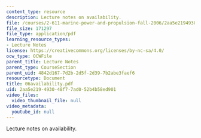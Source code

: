 ```yaml
---
content_type: resource
description: Lecture notes on availability.
file: /courses/2-611-marine-power-and-propulsion-fall-2006/2aa5e219493048f77ad052b4b58ed901_06availability.pdf
file_size: 171297
file_type: application/pdf
learning_resource_types:
- Lecture Notes
license: https://creativecommons.org/licenses/by-nc-sa/4.0/
ocw_type: OCWFile
parent_title: Lecture Notes
parent_type: CourseSection
parent_uid: 4842d167-7d2b-2d5f-2d39-7b2abe3faef6
resourcetype: Document
title: 06availability.pdf
uid: 2aa5e219-4930-48f7-7ad0-52b4b58ed901
video_files:
  video_thumbnail_file: null
video_metadata:
  youtube_id: null
---
```

Lecture notes on availability.